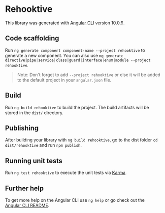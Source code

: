 # Rehooktive

This library was generated with [Angular CLI](https://github.com/angular/angular-cli) version 10.0.9.

## Code scaffolding

Run `ng generate component component-name --project rehooktive` to generate a new component. You can also use `ng generate directive|pipe|service|class|guard|interface|enum|module --project rehooktive`.
> Note: Don't forget to add `--project rehooktive` or else it will be added to the default project in your `angular.json` file. 

## Build

Run `ng build rehooktive` to build the project. The build artifacts will be stored in the `dist/` directory.

## Publishing

After building your library with `ng build rehooktive`, go to the dist folder `cd dist/rehooktive` and run `npm publish`.

## Running unit tests

Run `ng test rehooktive` to execute the unit tests via [Karma](https://karma-runner.github.io).

## Further help

To get more help on the Angular CLI use `ng help` or go check out the [Angular CLI README](https://github.com/angular/angular-cli/blob/master/README.md).
